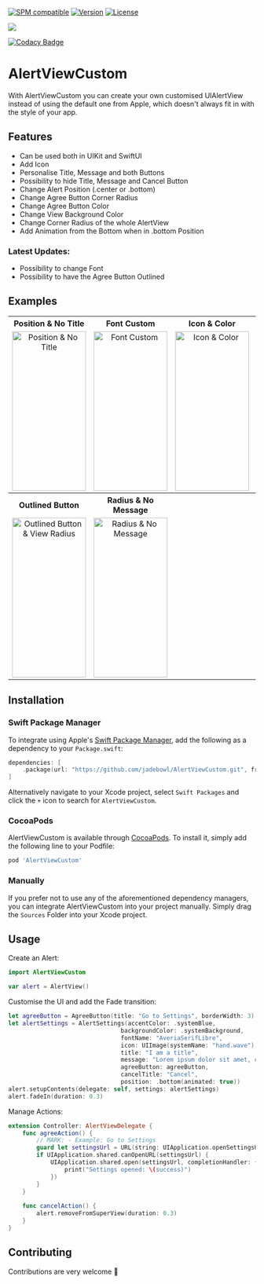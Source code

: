 [![SPM compatible](https://img.shields.io/badge/Swift%20Package%20Manager-compatible-brightgreen.svg)]([https://swift.org/package-manager/](https://github.com/apple/swift-package-manager))
[![Version](https://img.shields.io/cocoapods/v/AlertViewCustom.svg?style=flat)](https://cocoapods.org/pods/AlertViewCustom) 
[![License](https://img.shields.io/cocoapods/l/AlertViewCustom.svg?style=flat)](https://cocoapods.org/pods/AlertViewCustom)


[![](https://img.shields.io/endpoint?url=https%3A%2F%2Fswiftpackageindex.com%2Fapi%2Fpackages%2Fjadebowl%2FAlertViewCustom%2Fbadge%3Ftype%3Dplatforms)](https://swiftpackageindex.com/jadebowl/AlertViewCustom)

[![Codacy Badge](https://app.codacy.com/project/badge/Grade/85d7d6bc1ccb4666ab9ef5b251b27621)](https://app.codacy.com/gh/jadebowl/AlertViewCustom/dashboard?utm_source=gh&utm_medium=referral&utm_content=&utm_campaign=Badge_grade)


# AlertViewCustom

<p align="left">
With AlertViewCustom you can create your own customised UIAlertView instead of using the default one from Apple, which doesn't always fit in with the style of your app.
</p>

## Features
- Can be used both in UIKit and SwiftUI
- Add Icon
- Personalise Title, Message and both Buttons
- Possibility to hide Title, Message and Cancel Button
- Change Alert Position (.center or .bottom)
- Change Agree Button Corner Radius
- Change Agree Button Color
- Change View Background Color
- Change Corner Radius of the whole AlertView
- Add Animation from the Bottom when in .bottom Position

### Latest Updates:
- Possibility to change Font
- Possibility to have the Agree Button Outlined

## Examples
<table>
  <tr>
    <th>Position & No Title</th>
    <th>Font Custom</th>
    <th>Icon & Color</th>
    <th>One Button</th>
  </tr>
  <tr>
    <td align="center"><img src="https://i.ibb.co/pQhJpns/notitle.png" alt="Position & No Title" height="325" width="150"></td>
    <td align="center"><img src="https://i.ibb.co/hC8CT2C/fontcustom.png" alt="Font Custom" height="325" width="150"></td>
    <td align="center"><img src="https://i.ibb.co/ZfqtykP/iconcolor.png" alt="Icon & Color" height="325" width="150"></td>
    <td align="center"><img src="https://i.ibb.co/RNQFVKF/onebutton.png" alt="One Button" height="325" width="150"></td>
  </tr>
   <tr>
    <th>Outlined Button</th>
    <th>Radius & No Message</th>
    <th></th>
    <th></th>
  </tr>
  <tr>
    <td align="center"><img src="https://i.ibb.co/YXjWGB2/outlinebutton.png" alt="Outlined Button & View Radius" height="325" width="150"></td>
    <td align="center"><img src="https://i.ibb.co/X2NZ3t3/nomessage.png" alt="Radius & No Message" height="325" width="150"></td>
    <td></td>
    <td></td>
  </tr>
</table>

## Installation

### Swift Package Manager

To integrate using Apple's [Swift Package Manager](https://swift.org/package-manager/), add the following as a dependency to your `Package.swift`:

```swift
dependencies: [
    .package(url: "https://github.com/jadebowl/AlertViewCustom.git", from: "4.0.0")
]
```

Alternatively navigate to your Xcode project, select `Swift Packages` and click the `+` icon to search for `AlertViewCustom`.

### CocoaPods

AlertViewCustom is available through [CocoaPods](http://cocoapods.org). To install
it, simply add the following line to your Podfile:

```ruby
pod 'AlertViewCustom'
```

### Manually

If you prefer not to use any of the aforementioned dependency managers, you can integrate AlertViewCustom into your project manually. Simply drag the `Sources` Folder into your Xcode project.

## Usage

Create an Alert:
```swift
import AlertViewCustom

var alert = AlertView()
```

Customise the UI and add the Fade transition:
```swift
let agreeButton = AgreeButton(title: "Go to Settings", borderWidth: 3)
let alertSettings = AlertSettings(accentColor: .systemBlue,
                                backgroundColor: .systemBackground,
                                fontName: "AveriaSerifLibre",
                                icon: UIImage(systemName: "hand.wave"),
                                title: "I am a title",
                                message: "Lorem ipsum dolor sit amet, consectetuadipiscing elit, sed do eiusmod tempor incididunt ulabore et dolore magna aliqua.",
                                agreeButton: agreeButton,
                                cancelTitle: "Cancel",
                                position: .bottom(animated: true))
alert.setupContents(delegate: self, settings: alertSettings)
alert.fadeIn(duration: 0.3)
```

Manage Actions:
```swift
extension Controller: AlertViewDelegate {
    func agreeAction() {
        // MARK: - Example: Go to Settings
        guard let settingsUrl = URL(string: UIApplication.openSettingsURLString) else { return }
        if UIApplication.shared.canOpenURL(settingsUrl) {
            UIApplication.shared.open(settingsUrl, completionHandler: { (success) in
                print("Settings opened: \(success)")
            })
        }
    }
    
    func cancelAction() {
        alert.removeFromSuperView(duration: 0.3)
    }
}
```

## Contributing
Contributions are very welcome 🙌
